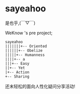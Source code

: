 # sayeahoo
是也乎,(￣▽￣)


WeKnow 's pre project;

    sayeahoo
    |||||||+-- Oriented
    ||||||+-- Obelize
    |||||+-- Humanness
    ||||+-- a
    |||+-- Easy
    ||+-- Yet
    |+-- Action 
    +-- Sharing

还末轻松的面向人性化疑问分享活动!